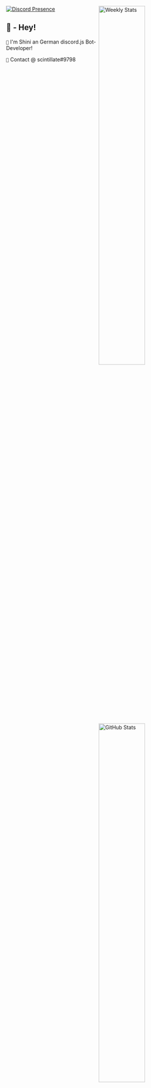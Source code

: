 [![Discord Presence](https://lanyard.cnrad.dev/api/341160761470615563)](https://discord.com/users/341160761470615563)
<a href="https://wakatime.com/@shinehdot" target="_blank">
	<img width="50%" align="right" alt="Weekly Stats" src="https://github-readme-stats.vercel.app/api/wakatime?username=shinehdot&border_radius=5px&theme=dark&bg_color=1f1f1f&border_color=1f1f1f&icon_color=58a6ff&show_icons=true&disable_animations=true&custom_title=Weekly%20Stats">
</a>
<a href="https://github.com/shinehdot" target="_blank">
	<img width="50%" align="right" alt="GitHub Stats" src="https://github-readme-stats.vercel.app/api?username=shinehdot&show_icons=true&theme=tokyonight&count_private=true&include_all_commits=true&border_radius=5px&theme=dark&bg_color=1f1f1f&border_color=1f1f1f&icon_color=58a6ff&show_icons=true&disable_animations=true">
</a>


## 🔰 - Hey!
`🔸` I'm Shini an German discord.js Bot-Developer!

`🔸` Contact @ scintillate#9798

